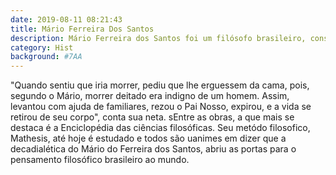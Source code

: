 ```yaml
---
date: 2019-08-11 08:21:43
title: Mário Ferreira Dos Santos
description: Mário Ferreira dos Santos foi um filósofo brasileiro, considerado por muitos como o Platão brasileiro.
category: Hist
background: #7AA
---
```


"Quando sentiu que iria morrer, pediu que lhe erguessem da cama, pois, segundo o Mário, morrer deitado era indigno de um homem. Assim, levantou com ajuda de familiares, rezou o Pai Nosso, expirou, e a vida se retirou de seu corpo", conta sua neta. sEntre as obras, a que mais se destaca é a Enciclopédia das ciências filosóficas. Seu metódo filosofico, Mathesis, até hoje é estudado e todos são uanimes em dizer que a decadialética do Mário do Ferreira dos Santos, abriu as portas para o pensamento filosófico brasileiro ao mundo. 